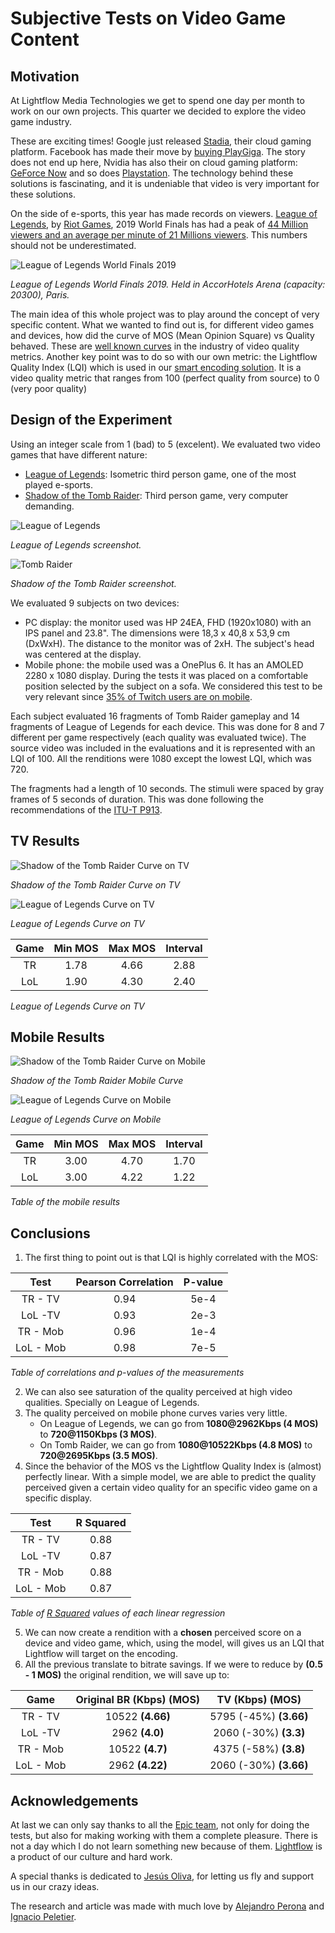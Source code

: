 # Subjective Tests on Video Game Content

## Motivation

At Lightflow Media Technologies we get to spend one day per month to work on our own projects. This quarter we decided to explore the video game industry.

These are exciting times! Google just released [Stadia](https://stadia.google.com/), their cloud gaming platform. Facebook has made their move by [buying PlayGiga](https://www.theverge.com/2019/12/19/21029536/facebook-playgiga-cloud-gaming-acquisition-stadia-xcloud-playstation-now). The story does not end up here, Nvidia has also their on cloud gaming platform: [GeForce Now](https://www.nvidia.com/en-us/geforce-now/) and so does [Playstation](https://euw.leagueoflegends.com/en/). The technology behind these solutions is fascinating, and it is undeniable that video is very important for these solutions.

On the side of e-sports, this year has made records on viewers. [League of Legends](https://euw.leagueoflegends.com/en/), by [Riot Games](https://www.riotgames.com/en), 2019 World Finals has had a peak of [44 Million viewers and an average per minute of 21 Millions viewers](https://nexus.leagueoflegends.com/en-us/2019/12/2019-world-championship-hits-record-viewership/). This numbers should not be underestimated.

![League of Legends World Finals 2019](./images/finals.jpg  "League of Legends World Finals 2019")

*League of Legends World Finals 2019. Held in AccorHotels Arena (capacity: 20300), Paris.*


The main idea of this whole project was to play around the concept of very specific content. What we wanted to find out is, for different video games and devices, how did the curve of MOS (Mean Opinion Square) vs Quality behaved. These are [well known curves](https://www.cns.nyu.edu/~lcv/ssim/) in the industry of video quality metrics. Another key point was to do so with our own metric: the Lightflow Quality Index (LQI) which is used in our [smart encoding solution](https://lightflow.media/). It is a video quality metric that ranges from 100 (perfect quality from source) to 0 (very poor quality)

## Design of the Experiment

Using an integer scale from 1 (bad) to 5 (excelent). We evaluated two video games that have different nature:



* [League of Legends](https://youtu.be/1VjyIsaUGEI?t=699): Isometric third person game, one of the most played e-sports.
* [Shadow of the Tomb Raider](https://youtu.be/JEjx6UbxHTc?t=4407): Third person game, very computer demanding.

![League of Legends](./images/lol.jpg  "League of Legends")

*League of Legends screenshot.*

![Tomb Raider](./images/tombRaider.jpg  "Tomb Raider")

*Shadow of the Tomb Raider screenshot.*

We evaluated 9 subjects on two devices:

* PC display: the monitor used was HP 24EA, FHD (1920x1080) with an IPS panel and 23.8". The dimensions were 18,3 x 40,8 x 53,9 cm (DxWxH). The distance to the monitor was of 2xH. The subject's head was centered at the display.
* Mobile phone: the mobile used was a OnePlus 6. It has an AMOLED 2280 x 1080 display. During the tests it was placed on a comfortable position selected by the subject on a sofa. We considered this test to be very relevant since [35% of Twitch users are on mobile](https://muchneeded.com/twitch-statistics/).

Each subject evaluated 16 fragments of Tomb Raider gameplay and 14 fragments of League of Legends for each device. This was done for 8 and 7 different per game respectively (each quality was evaluated twice). The source video was included in the evaluations and it is represented with an LQI of 100. All the renditions were 1080 except the lowest LQI, which was 720.

The fragments had a length of 10 seconds. The stimuli were spaced by gray frames of 5 seconds of duration. This was done following the recommendations of the [ITU-T P913](https://www.itu.int/rec/T-REC-P.913/en).

## TV Results

![Shadow of the Tomb Raider Curve on TV](./images/TRTV.png  "Shadow of the Tomb Raider Curve on TV")

*Shadow of the Tomb Raider Curve on TV*

![League of Legends Curve on TV](./images/LOLTV.png  "League of Legends Curve on TV")

*League of Legends Curve on TV*

| Game | Min MOS | Max MOS | Interval |
|:----:|:-------:|:-------:|:--------:|
|  TR  |   1.78  |   4.66  |   2.88   |
|  LoL |   1.90  |   4.30  |   2.40   |

*League of Legends Curve on TV*

## Mobile Results

![Shadow of the Tomb Raider Curve on Mobile](./images/TRMOB.png  "Shadow of the Tomb Raider Curve on Mobile")

*Shadow of the Tomb Raider Mobile Curve*

![League of Legends Curve on Mobile](./images/LOLMOB.png  "League of Legends Curve on Mobile")

*League of Legends Curve on Mobile*

| Game | Min MOS | Max MOS | Interval |
|:----:|:-------:|:-------:|:--------:|
|  TR  |   3.00  |   4.70  |   1.70   |
|  LoL |   3.00  |   4.22  |   1.22   |

*Table of the mobile results*


## Conclusions

1. The first thing to point out is that LQI is highly correlated with the MOS:

|    Test   | Pearson Correlation | P-value |
|:---------:|:-------------------:|:-------:|
|  TR - TV  |         0.94        |   5e-4  |
|  LoL -TV  |         0.93        |   2e-3  |
|  TR - Mob |         0.96        |   1e-4  |
| LoL - Mob |         0.98        |   7e-5  |

*Table of correlations and p-values of the measurements*

2. We can also see saturation of the quality perceived at high video qualities. Specially on League of Legends.
3. The quality perceived on mobile phone curves varies very little.
    * On League of Legends, we can go from **1080@2962Kbps (4 MOS)** to **720@1150Kbps (3 MOS)**.
    * On Tomb Raider, we can go from **1080@10522Kbps (4.8 MOS)** to **720@2695Kbps (3.5 MOS)**. 
4. Since the behavior of the MOS vs the Lightflow Quality Index is (almost) perfectly linear. With a simple model, we are able to predict the quality perceived given a certain video quality for an specific video game on a specific display.
  
|    Test   | R Squared |
|:---------:|:---------:|
|  TR - TV  |    0.88   |
|  LoL -TV  |    0.87   |
|  TR - Mob |    0.88   |
| LoL - Mob |    0.87   |

*Table of [R Squared](https://en.wikipedia.org/wiki/Coefficient_of_determination) values of each linear regression*

5. We can now create a rendition with a **chosen** perceived score on a device and video game, which, using the model, will gives us an LQI that Lightflow will target on the encoding.
6. All the previous translate to bitrate savings. If we were to reduce by **(0.5 - 1 MOS)** the original rendition, we will save up to:

|    Game   | Original BR (Kbps)  **(MOS)** |   TV (Kbps)  **(MOS)**  |
|:---------:|:-----------------------------:|:-----------------------:|
|  TR - TV  |       10522  **(4.66)**       | 5795 (-45%)  **(3.66)** |
|  LoL -TV  |        2962  **(4.0)**        |  2060 (-30%)  **(3.3)** |
|  TR - Mob |        10522  **(4.7)**       |  4375 (-58%)  **(3.8)** |
| LoL - Mob |        2962  **(4.22)**       | 2060 (-30%)  **(3.66)** |

## Acknowledgements

At last we can only say thanks to all the [Epic team](https://lightflow.media/the-team/), not only for doing the tests, but also for making working with them a complete pleasure. There is not a day which I do not learn something new because of them. [Lightflow](https://lightflow.media/) is a product of our culture and hard work.

A special thanks is dedicated to [Jesús Oliva](https://www.linkedin.com/in/jesusoliva/), for letting us fly and support us in our crazy ideas.

The research and article was made with much love by [Alejandro Perona](https://www.linkedin.com/in/alejandro-perona-morales-379001100/) and [Ignacio Peletier](https://www.linkedin.com/in/ignacio-peletier-ribera/).
